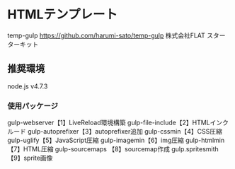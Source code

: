 # HTMLテンプレート

temp-gulp
https://github.com/harumi-sato/temp-gulp
株式会社FLAT スターターキット

## 推奨環境

node.js v4.7.3

### 使用パッケージ

gulp-webserver【1】LiveReload環境構築
gulp-file-include【2】HTMLインクルード
gulp-autoprefixer【3】autoprefixer追加
gulp-cssmin【4】CSS圧縮
gulp-uglify【5】JavaScript圧縮
gulp-imagemin【6】img圧縮
gulp-htmlmin【7】HTML圧縮
gulp-sourcemaps 【8】sourcemap作成
gulp.spritesmith【9】sprite画像



